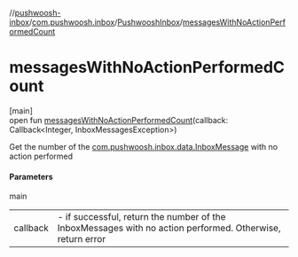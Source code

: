 //[pushwoosh-inbox](../../../index.md)/[com.pushwoosh.inbox](../index.md)/[PushwooshInbox](index.md)/[messagesWithNoActionPerformedCount](messages-with-no-action-performed-count.md)

# messagesWithNoActionPerformedCount

[main]\
open fun [messagesWithNoActionPerformedCount](messages-with-no-action-performed-count.md)(callback: Callback&lt;Integer, InboxMessagesException&gt;)

Get the number of the [com.pushwoosh.inbox.data.InboxMessage](../../com.pushwoosh.inbox.data/-inbox-message/index.md) with no action performed

#### Parameters

main

| | |
|---|---|
| callback | - if successful, return the number of the InboxMessages with no action performed. Otherwise, return error |
